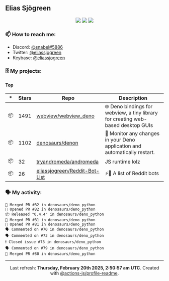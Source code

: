 ## Elias Sjögreen

<p align="center">
  <img src="https://img.shields.io/badge/🎂-dec. 2003-success" />
  <img src="https://img.shields.io/badge/🌎-Stockholm-informational" />
  <img src="https://img.shields.io/badge/👦-He/Him-informational" />
</p>

### 📫 How to reach me:

- Discord: [@snabel#5886](https://discord.com/users/267978757799673866)
- Twitter: [@eliassjogreen](https://twitter.com/eliassjogreen)
- Keybase: [@eliassjogreen](https://keybase.io/eliassjogreen)

### 🗄 My projects:

#### Top
|*|Stars|Repo|Description|
|---|---|---|---|
| 📦 | 1491 | [webview/webview_deno](https://github.com/webview/webview_deno) | 🌐 Deno bindings for webview, a tiny library for creating web-based desktop GUIs |
| 📦 | 1102 | [denosaurs/denon](https://github.com/denosaurs/denon) | 👀 Monitor any changes in your Deno application and automatically restart. |
| 📦 | 32 | [tryandromeda/andromeda](https://github.com/tryandromeda/andromeda) | JS runtime lolz |
| 📦 | 26 | [eliassjogreen/Reddit-Bot-List](https://github.com/eliassjogreen/Reddit-Bot-List) | ⚡️🤖 A list of Reddit bots |

### 🗣 My activity:

```
🎉 Merged PR #82 in denosaurs/deno_python
💪 Opened PR #82 in denosaurs/deno_python
📦 Released "0.4.4" in denosaurs/deno_python
🎉 Merged PR #81 in denosaurs/deno_python
💪 Opened PR #81 in denosaurs/deno_python
🗣 Commented on #70 in denosaurs/deno_python
🗣 Commented on #73 in denosaurs/deno_python
❗️ Closed issue #73 in denosaurs/deno_python
🗣 Commented on #79 in denosaurs/deno_python
🎉 Merged PR #80 in denosaurs/deno_python
```

------------
<p align="center">Last refresh: <b>Thursday, February 20th 2025, 2:50:57 am UTC</b>. Created with <a href=https://github.com/marketplace/actions/profile-readme>@actions-js/profile-readme</a>.</p>

